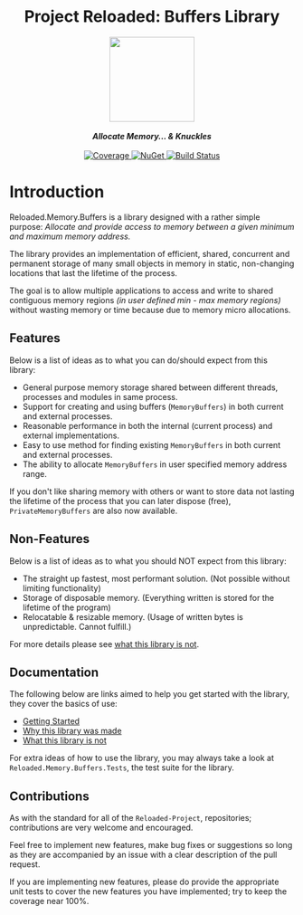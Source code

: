 <div align="center">
	<h1>Project Reloaded: Buffers Library</h1>
	<img src="https://i.imgur.com/BjPn7rU.png" width="150" align="center" />
	<br/> <br/>
	<strong><i>Allocate Memory... & Knuckles</i></strong>
	<br/> <br/>
	<!-- Coverage -->
	<a href="https://codecov.io/gh/Reloaded-Project/Reloaded.Memory.Buffers">
		<img src="https://codecov.io/gh/Reloaded-Project/Reloaded.Memory.Buffers/branch/master/graph/badge.svg" alt="Coverage" />
	</a>
	<!-- NuGet -->
	<a href="https://www.nuget.org/packages/Reloaded.Memory.Buffers">
		<img src="https://img.shields.io/nuget/v/Reloaded.Memory.Buffers.svg" alt="NuGet" />
	</a>
	<!-- Build Status -->
	<a href="https://github.com/Reloaded-Project/Reloaded.Memory.Buffers/actions/workflows/build-and-publish.yml">
		<img src="https://img.shields.io/github/workflow/status/Reloaded-Project/Reloaded.Memory.Buffers/Build%20and%20Publish" alt="Build Status" />
	</a>
</div>

# Introduction
Reloaded.Memory.Buffers is a library designed with a rather simple purpose:
*Allocate and provide access to memory between a given minimum and maximum memory address.*

The library provides an implementation of efficient, shared, concurrent and permanent storage of many small objects in memory in static, non-changing locations that last the lifetime of the process.

The goal is to allow multiple applications to access and write to shared contiguous memory regions *(in user defined min - max memory regions)* without wasting memory or time because due to memory micro allocations.

## Features
Below is a list of ideas as to what you can do/should expect from this library:

+ General purpose memory storage shared between different threads, processes and modules in same process.
+ Support for creating and using buffers (`MemoryBuffers`) in both current and external processes.
+ Reasonable performance in both the internal (current process) and external implementations.
+ Easy to use method for finding existing `MemoryBuffers` in both current and external processes.
+ The ability to allocate `MemoryBuffers` in user specified memory address range.

If you don't like sharing memory with others or want to store data not lasting the lifetime of the process that you can later dispose (free), `PrivateMemoryBuffers` are also now available.

## Non-Features
Below is a list of ideas as to what you should NOT expect from this library:
+ The straight up fastest, most performant solution. (Not possible without limiting functionality)
+ Storage of disposable memory. (Everything written is stored for the lifetime of the program)
+ Relocatable & resizable memory. (Usage of written bytes is unpredictable. Cannot fulfill.)

For more details please see [what this library is not](Docs/What-this-library-is-not.md).

## Documentation

The following below are links aimed to help you get started with the library, they cover the basics of use:

+ [Getting Started](Docs/Getting-Started.md)
+ [Why this library was made](Docs/Why-was-this-made.md)
+ [What this library is not](Docs/What-this-library-is-not.md)

For extra ideas of how to use the library, you may always take a look at `Reloaded.Memory.Buffers.Tests`, the test suite for the library.

## Contributions
As with the standard for all of the `Reloaded-Project`, repositories; contributions are very welcome and encouraged.

Feel free to implement new features, make bug fixes or suggestions so long as they are accompanied by an issue with a clear description of the pull request.

If you are implementing new features, please do provide the appropriate unit tests to cover the new features you have implemented; try to keep the coverage near 100%.
